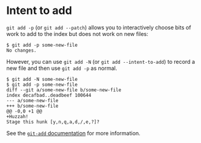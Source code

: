 # Intent to add

`git add -p` (or `git add --patch`) allows you to interactively choose bits of
work to add to the index but does not work on new files:

```console
$ git add -p some-new-file
No changes.
```

However, you can use `git add -N` (or `git add --intent-to-add`) to record a
new file and then use `git add -p` as normal.

```console
$ git add -N some-new-file
$ git add -p some-new-file
diff --git a/some-new-file b/some-new-file
index decafbad..deadbeef 100644
--- a/some-new-file
+++ b/some-new-file
@@ -0,0 +1 @@
+Huzzah!
Stage this hunk [y,n,q,a,d,/,e,?]?
```

See the [`git-add` documentation](http://git-scm.com/docs/git-add) for more information.
